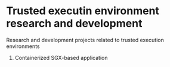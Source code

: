 # Trusted executin environment research and development

Research and development projects related to trusted execution environments

1. Containerized SGX-based application

